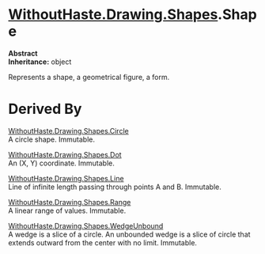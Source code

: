 # [WithoutHaste.Drawing.Shapes](TableOfContents.WithoutHaste.Drawing.Shapes.md).Shape

**Abstract**  
**Inheritance:** object  

Represents a shape, a geometrical figure, a form.  

# Derived By

[WithoutHaste.Drawing.Shapes.Circle](WithoutHaste.Drawing.Shapes.Circle.md)  
A circle shape. Immutable.  

[WithoutHaste.Drawing.Shapes.Dot](WithoutHaste.Drawing.Shapes.Dot.md)  
An (X, Y) coordinate. Immutable.  

[WithoutHaste.Drawing.Shapes.Line](WithoutHaste.Drawing.Shapes.Line.md)  
Line of infinite length passing through points A and B. Immutable.  

[WithoutHaste.Drawing.Shapes.Range](WithoutHaste.Drawing.Shapes.Range.md)  
A linear range of values. Immutable.  

[WithoutHaste.Drawing.Shapes.WedgeUnbound](WithoutHaste.Drawing.Shapes.WedgeUnbound.md)  
A wedge is a slice of a circle. An unbounded wedge is a slice of circle that extends outward from the center with no limit. Immutable.  

